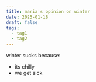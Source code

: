 ```yaml
---
title: maria's opinion on winter
date: 2025-01-18
draft: false
tags:
  - tag1
  - tag2
---
```

winter sucks because:
- its chilly
- we get sick